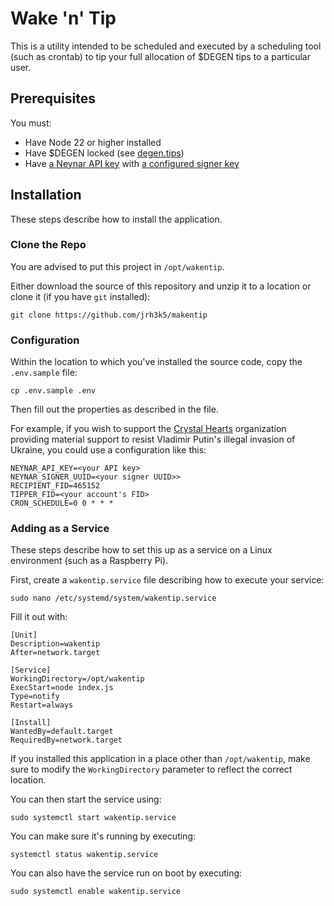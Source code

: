 # Wake 'n' Tip

This is a utility intended to be scheduled and executed by a scheduling tool (such as crontab) to tip your full allocation of $DEGEN tips to a particular user.

## Prerequisites

You must:

* Have Node 22 or higher installed
* Have $DEGEN locked (see [degen.tips](https://www.degen.tips/airdrop2/current/vault))
* Have [a Neynar API key](https://docs.neynar.com/docs/getting-started-with-neynar#get-neynar-api-key) with [a configured signer key](https://docs.neynar.com/docs/how-to-create-a-farcaster-bot#generating-a-signer)

## Installation

These steps describe how to install the application.

### Clone the Repo

You are advised to put this project in `/opt/wakentip`.

Either download the source of this repository and unzip it to a location or clone it (if you have `git` installed):

```
git clone https://github.com/jrh3k5/makentip
```

### Configuration

Within the location to which you've installed the source code, copy the `.env.sample` file:

```
cp .env.sample .env
```

Then fill out the properties as described in the file.

For example, if you wish to support the [Crystal Hearts](https://warpcast.com/crystalhearts) organization providing material support to resist Vladimir Putin's illegal invasion of Ukraine, you could use a configuration like this:

```
NEYNAR_API_KEY=<your API key>
NEYNAR_SIGNER_UUID=<your signer UUID>>
RECIPIENT_FID=465152
TIPPER_FID=<your account's FID>
CRON_SCHEDULE=0 0 * * *
```

### Adding as a Service

These steps describe how to set this up as a service on a Linux environment (such as a Raspberry Pi).

First, create a `wakentip.service` file describing how to execute your service:

```
sudo nano /etc/systemd/system/wakentip.service
```

Fill it out with:

```
[Unit]
Description=wakentip
After=network.target

[Service]
WorkingDirectory=/opt/wakentip
ExecStart=node index.js
Type=notify
Restart=always

[Install]
WantedBy=default.target
RequiredBy=network.target
```

If you installed this application in a place other than `/opt/wakentip`, make sure to modify the `WorkingDirectory` parameter to reflect the correct location.

You can then start the service using:

```
sudo systemctl start wakentip.service
```

You can make sure it's running by executing:

```
systemctl status wakentip.service
```

You can also have the service run on boot by executing:

```
sudo systemctl enable wakentip.service
```